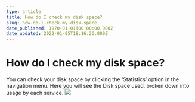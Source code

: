 ```yaml
---
type: article
title: How do I check my disk space?
slug: how-do-i-check-my-disk-space
date_published: 1970-01-01T00:00:00.000Z
date_updated: 2022-01-05T18:16:26.000Z
---
```


# How do I check my disk space?

You can check your disk space by clicking the ‘Statistics’ option in the navigation menu. Here you will see the Disk space used, broken down into usage by each service.
![](https://lh5.googleusercontent.com/FlMw2PM0I-FlZ6QWoQFNVK6ocrHXau0rhjXux7fuSR8Fdo-kjVwxSZsczzq_IyACZq9PXCsFN-hP562372Bpcp8HoL1oJsNCs2fZXbABOfToYEVDput9BeySHjXL6cImo1cQxkIX)